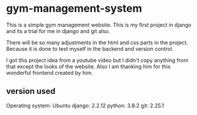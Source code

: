 # gym-management-system

This is a simple gym management website. This is my first project in django and its a trial for me in django and git also.

There will be so many adjustments in the html and css parts in the project. Because it is done to test myself in the backend and version control.

I got this project idea from a youtube video but I didn't copy anything from that except the looks of the website. Also I am thanking him for this wonderful frontend 
created by him.

version used
----------------------

Operating system: Ubuntu
django: 2.2.12
python: 3.8.2
git: 2.25.1

